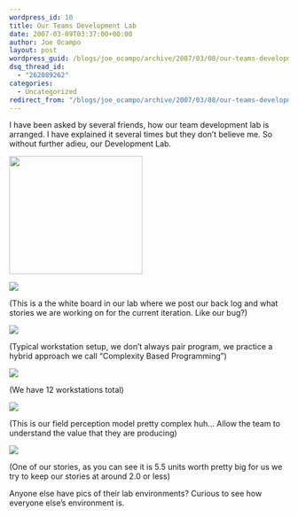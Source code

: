 ```yaml
---
wordpress_id: 10
title: Our Teams Development Lab
date: 2007-03-09T03:37:00+00:00
author: Joe Ocampo
layout: post
wordpress_guid: /blogs/joe_ocampo/archive/2007/03/08/our-teams-development-lab.aspx
dsq_thread_id:
  - "262089262"
categories:
  - Uncategorized
redirect_from: "/blogs/joe_ocampo/archive/2007/03/08/our-teams-development-lab.aspx/"
---
```

I have been asked by several friends, how our team development lab is arranged. I have explained it several times but they don&#8217;t believe me. So without further adieu, our Development Lab. 

[<img style="border-right: 0px;border-top: 0px;border-left: 0px;border-bottom: 0px" height="213" src="https://lostechies.com/content/joeocampo/uploads/2011/03OurTeamsDevelopmentLab_EA6C/image%7B0%7D.png" width="240" border="0" />](https://lostechies.com/content/joeocampo/uploads/2011/03OurTeamsDevelopmentLab_EA6C/image%7B0%7D[1].png) 

<img src="http://blog.agilejoe.com/content/binary/Lab%20006.jpg" border="0" />

(This is a the white board in our lab where we post our back log and what stories we are working on for the current iteration. Like our bug?) 

<img src="http://blog.agilejoe.com/content/binary/Lab%20008.jpg" border="0" />

(Typical workstation setup, we don&#8217;t always pair program, we practice a hybrid approach we call &#8220;Complexity Based Programming&#8221;) 

<img src="http://blog.agilejoe.com/content/binary/Lab%20017.jpg" border="0" />

(We have 12 workstations total) 

<img src="http://blog.agilejoe.com/content/binary/Lab%20019.jpg" border="0" />

(This is our field perception model pretty complex huh… Allow the team to understand the value that they are producing) 

<img src="http://blog.agilejoe.com/content/binary/Lab%20020.jpg" border="0" />

(One of our stories, as you can see it is 5.5 units worth pretty big for us we try to keep our stories at around 2.0 or less) 

Anyone else have pics of their lab environments? Curious to see how everyone else&#8217;s environment is.